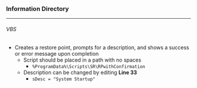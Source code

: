 ### Information Directory ###
---
###### VBS ######
- Creates a restore point, prompts for a description, and shows a success or error message upon completion
  - Script should be placed in a path with no spaces
    - `%ProgramData%\Scripts\SR\RPwithConfirmation`
  - Description can be changed by editing __Line 33__ 
    - `sDesc = "System Startup"`
 
